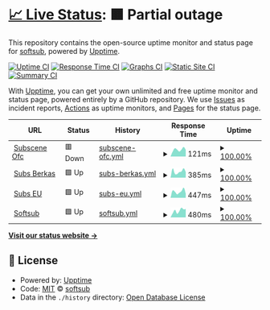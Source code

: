 # [📈 Live Status](https://softsub.github.io/uptime): <!--live status--> **🟧 Partial outage**

This repository contains the open-source uptime monitor and status page for [softsub](https://softsub.github.io/uptime), powered by [Upptime](https://github.com/upptime/upptime).

[![Uptime CI](https://github.com/softsub/uptime/workflows/Uptime%20CI/badge.svg)](https://github.com/softsub/uptime/actions?query=workflow%3A%22Uptime+CI%22)
[![Response Time CI](https://github.com/softsub/uptime/workflows/Response%20Time%20CI/badge.svg)](https://github.com/softsub/uptime/actions?query=workflow%3A%22Response+Time+CI%22)
[![Graphs CI](https://github.com/softsub/uptime/workflows/Graphs%20CI/badge.svg)](https://github.com/softsub/uptime/actions?query=workflow%3A%22Graphs+CI%22)
[![Static Site CI](https://github.com/softsub/uptime/workflows/Static%20Site%20CI/badge.svg)](https://github.com/softsub/uptime/actions?query=workflow%3A%22Static+Site+CI%22)
[![Summary CI](https://github.com/softsub/uptime/workflows/Summary%20CI/badge.svg)](https://github.com/softsub/uptime/actions?query=workflow%3A%22Summary+CI%22)

With [Upptime](https://upptime.js.org), you can get your own unlimited and free uptime monitor and status page, powered entirely by a GitHub repository. We use [Issues](https://github.com/softsub/uptime/issues) as incident reports, [Actions](https://github.com/softsub/uptime/actions) as uptime monitors, and [Pages](https://softsub.github.io/uptime) for the status page.

<!--start: status pages-->
<!-- This summary is generated by Upptime (https://github.com/upptime/upptime) -->
<!-- Do not edit this manually, your changes will be overwritten -->
<!-- prettier-ignore -->
| URL | Status | History | Response Time | Uptime |
| --- | ------ | ------- | ------------- | ------ |
| <img alt="" src="https://icons.duckduckgo.com/ip3/subscene.com.ico" height="13"> [Subscene Ofc](https://subscene.com) | 🟥 Down | [subscene-ofc.yml](https://github.com/softsub/uptime/commits/HEAD/history/subscene-ofc.yml) | <details><summary><img alt="Response time graph" src="./graphs/subscene-ofc/response-time-week.png" height="20"> 121ms</summary><br><a href="https://softsub.github.io/uptime/history/subscene-ofc"><img alt="Response time 116" src="https://img.shields.io/endpoint?url=https%3A%2F%2Fraw.githubusercontent.com%2Fsoftsub%2Fuptime%2FHEAD%2Fapi%2Fsubscene-ofc%2Fresponse-time.json"></a><br><a href="https://softsub.github.io/uptime/history/subscene-ofc"><img alt="24-hour response time 92" src="https://img.shields.io/endpoint?url=https%3A%2F%2Fraw.githubusercontent.com%2Fsoftsub%2Fuptime%2FHEAD%2Fapi%2Fsubscene-ofc%2Fresponse-time-day.json"></a><br><a href="https://softsub.github.io/uptime/history/subscene-ofc"><img alt="7-day response time 121" src="https://img.shields.io/endpoint?url=https%3A%2F%2Fraw.githubusercontent.com%2Fsoftsub%2Fuptime%2FHEAD%2Fapi%2Fsubscene-ofc%2Fresponse-time-week.json"></a><br><a href="https://softsub.github.io/uptime/history/subscene-ofc"><img alt="30-day response time 109" src="https://img.shields.io/endpoint?url=https%3A%2F%2Fraw.githubusercontent.com%2Fsoftsub%2Fuptime%2FHEAD%2Fapi%2Fsubscene-ofc%2Fresponse-time-month.json"></a><br><a href="https://softsub.github.io/uptime/history/subscene-ofc"><img alt="1-year response time 116" src="https://img.shields.io/endpoint?url=https%3A%2F%2Fraw.githubusercontent.com%2Fsoftsub%2Fuptime%2FHEAD%2Fapi%2Fsubscene-ofc%2Fresponse-time-year.json"></a></details> | <details><summary><a href="https://softsub.github.io/uptime/history/subscene-ofc">100.00%</a></summary><a href="https://softsub.github.io/uptime/history/subscene-ofc"><img alt="All-time uptime 98.56%" src="https://img.shields.io/endpoint?url=https%3A%2F%2Fraw.githubusercontent.com%2Fsoftsub%2Fuptime%2FHEAD%2Fapi%2Fsubscene-ofc%2Fuptime.json"></a><br><a href="https://softsub.github.io/uptime/history/subscene-ofc"><img alt="24-hour uptime 100.00%" src="https://img.shields.io/endpoint?url=https%3A%2F%2Fraw.githubusercontent.com%2Fsoftsub%2Fuptime%2FHEAD%2Fapi%2Fsubscene-ofc%2Fuptime-day.json"></a><br><a href="https://softsub.github.io/uptime/history/subscene-ofc"><img alt="7-day uptime 100.00%" src="https://img.shields.io/endpoint?url=https%3A%2F%2Fraw.githubusercontent.com%2Fsoftsub%2Fuptime%2FHEAD%2Fapi%2Fsubscene-ofc%2Fuptime-week.json"></a><br><a href="https://softsub.github.io/uptime/history/subscene-ofc"><img alt="30-day uptime 100.00%" src="https://img.shields.io/endpoint?url=https%3A%2F%2Fraw.githubusercontent.com%2Fsoftsub%2Fuptime%2FHEAD%2Fapi%2Fsubscene-ofc%2Fuptime-month.json"></a><br><a href="https://softsub.github.io/uptime/history/subscene-ofc"><img alt="1-year uptime 98.56%" src="https://img.shields.io/endpoint?url=https%3A%2F%2Fraw.githubusercontent.com%2Fsoftsub%2Fuptime%2FHEAD%2Fapi%2Fsubscene-ofc%2Fuptime-year.json"></a></details>
| <img alt="" src="https://icons.duckduckgo.com/ip3/sub.berkas.eu.org.ico" height="13"> [Subs Berkas](https://sub.berkas.eu.org) | 🟩 Up | [subs-berkas.yml](https://github.com/softsub/uptime/commits/HEAD/history/subs-berkas.yml) | <details><summary><img alt="Response time graph" src="./graphs/subs-berkas/response-time-week.png" height="20"> 385ms</summary><br><a href="https://softsub.github.io/uptime/history/subs-berkas"><img alt="Response time 408" src="https://img.shields.io/endpoint?url=https%3A%2F%2Fraw.githubusercontent.com%2Fsoftsub%2Fuptime%2FHEAD%2Fapi%2Fsubs-berkas%2Fresponse-time.json"></a><br><a href="https://softsub.github.io/uptime/history/subs-berkas"><img alt="24-hour response time 397" src="https://img.shields.io/endpoint?url=https%3A%2F%2Fraw.githubusercontent.com%2Fsoftsub%2Fuptime%2FHEAD%2Fapi%2Fsubs-berkas%2Fresponse-time-day.json"></a><br><a href="https://softsub.github.io/uptime/history/subs-berkas"><img alt="7-day response time 385" src="https://img.shields.io/endpoint?url=https%3A%2F%2Fraw.githubusercontent.com%2Fsoftsub%2Fuptime%2FHEAD%2Fapi%2Fsubs-berkas%2Fresponse-time-week.json"></a><br><a href="https://softsub.github.io/uptime/history/subs-berkas"><img alt="30-day response time 374" src="https://img.shields.io/endpoint?url=https%3A%2F%2Fraw.githubusercontent.com%2Fsoftsub%2Fuptime%2FHEAD%2Fapi%2Fsubs-berkas%2Fresponse-time-month.json"></a><br><a href="https://softsub.github.io/uptime/history/subs-berkas"><img alt="1-year response time 408" src="https://img.shields.io/endpoint?url=https%3A%2F%2Fraw.githubusercontent.com%2Fsoftsub%2Fuptime%2FHEAD%2Fapi%2Fsubs-berkas%2Fresponse-time-year.json"></a></details> | <details><summary><a href="https://softsub.github.io/uptime/history/subs-berkas">100.00%</a></summary><a href="https://softsub.github.io/uptime/history/subs-berkas"><img alt="All-time uptime 98.35%" src="https://img.shields.io/endpoint?url=https%3A%2F%2Fraw.githubusercontent.com%2Fsoftsub%2Fuptime%2FHEAD%2Fapi%2Fsubs-berkas%2Fuptime.json"></a><br><a href="https://softsub.github.io/uptime/history/subs-berkas"><img alt="24-hour uptime 100.00%" src="https://img.shields.io/endpoint?url=https%3A%2F%2Fraw.githubusercontent.com%2Fsoftsub%2Fuptime%2FHEAD%2Fapi%2Fsubs-berkas%2Fuptime-day.json"></a><br><a href="https://softsub.github.io/uptime/history/subs-berkas"><img alt="7-day uptime 100.00%" src="https://img.shields.io/endpoint?url=https%3A%2F%2Fraw.githubusercontent.com%2Fsoftsub%2Fuptime%2FHEAD%2Fapi%2Fsubs-berkas%2Fuptime-week.json"></a><br><a href="https://softsub.github.io/uptime/history/subs-berkas"><img alt="30-day uptime 100.00%" src="https://img.shields.io/endpoint?url=https%3A%2F%2Fraw.githubusercontent.com%2Fsoftsub%2Fuptime%2FHEAD%2Fapi%2Fsubs-berkas%2Fuptime-month.json"></a><br><a href="https://softsub.github.io/uptime/history/subs-berkas"><img alt="1-year uptime 98.35%" src="https://img.shields.io/endpoint?url=https%3A%2F%2Fraw.githubusercontent.com%2Fsoftsub%2Fuptime%2FHEAD%2Fapi%2Fsubs-berkas%2Fuptime-year.json"></a></details>
| <img alt="" src="https://icons.duckduckgo.com/ip3/subscene.eu.org.ico" height="13"> [Subs EU](https://subscene.eu.org) | 🟩 Up | [subs-eu.yml](https://github.com/softsub/uptime/commits/HEAD/history/subs-eu.yml) | <details><summary><img alt="Response time graph" src="./graphs/subs-eu/response-time-week.png" height="20"> 447ms</summary><br><a href="https://softsub.github.io/uptime/history/subs-eu"><img alt="Response time 1514" src="https://img.shields.io/endpoint?url=https%3A%2F%2Fraw.githubusercontent.com%2Fsoftsub%2Fuptime%2FHEAD%2Fapi%2Fsubs-eu%2Fresponse-time.json"></a><br><a href="https://softsub.github.io/uptime/history/subs-eu"><img alt="24-hour response time 396" src="https://img.shields.io/endpoint?url=https%3A%2F%2Fraw.githubusercontent.com%2Fsoftsub%2Fuptime%2FHEAD%2Fapi%2Fsubs-eu%2Fresponse-time-day.json"></a><br><a href="https://softsub.github.io/uptime/history/subs-eu"><img alt="7-day response time 447" src="https://img.shields.io/endpoint?url=https%3A%2F%2Fraw.githubusercontent.com%2Fsoftsub%2Fuptime%2FHEAD%2Fapi%2Fsubs-eu%2Fresponse-time-week.json"></a><br><a href="https://softsub.github.io/uptime/history/subs-eu"><img alt="30-day response time 549" src="https://img.shields.io/endpoint?url=https%3A%2F%2Fraw.githubusercontent.com%2Fsoftsub%2Fuptime%2FHEAD%2Fapi%2Fsubs-eu%2Fresponse-time-month.json"></a><br><a href="https://softsub.github.io/uptime/history/subs-eu"><img alt="1-year response time 1669" src="https://img.shields.io/endpoint?url=https%3A%2F%2Fraw.githubusercontent.com%2Fsoftsub%2Fuptime%2FHEAD%2Fapi%2Fsubs-eu%2Fresponse-time-year.json"></a></details> | <details><summary><a href="https://softsub.github.io/uptime/history/subs-eu">100.00%</a></summary><a href="https://softsub.github.io/uptime/history/subs-eu"><img alt="All-time uptime 99.91%" src="https://img.shields.io/endpoint?url=https%3A%2F%2Fraw.githubusercontent.com%2Fsoftsub%2Fuptime%2FHEAD%2Fapi%2Fsubs-eu%2Fuptime.json"></a><br><a href="https://softsub.github.io/uptime/history/subs-eu"><img alt="24-hour uptime 100.00%" src="https://img.shields.io/endpoint?url=https%3A%2F%2Fraw.githubusercontent.com%2Fsoftsub%2Fuptime%2FHEAD%2Fapi%2Fsubs-eu%2Fuptime-day.json"></a><br><a href="https://softsub.github.io/uptime/history/subs-eu"><img alt="7-day uptime 100.00%" src="https://img.shields.io/endpoint?url=https%3A%2F%2Fraw.githubusercontent.com%2Fsoftsub%2Fuptime%2FHEAD%2Fapi%2Fsubs-eu%2Fuptime-week.json"></a><br><a href="https://softsub.github.io/uptime/history/subs-eu"><img alt="30-day uptime 100.00%" src="https://img.shields.io/endpoint?url=https%3A%2F%2Fraw.githubusercontent.com%2Fsoftsub%2Fuptime%2FHEAD%2Fapi%2Fsubs-eu%2Fuptime-month.json"></a><br><a href="https://softsub.github.io/uptime/history/subs-eu"><img alt="1-year uptime 99.88%" src="https://img.shields.io/endpoint?url=https%3A%2F%2Fraw.githubusercontent.com%2Fsoftsub%2Fuptime%2FHEAD%2Fapi%2Fsubs-eu%2Fuptime-year.json"></a></details>
| <img alt="" src="https://icons.duckduckgo.com/ip3/softsub.eu.org.ico" height="13"> [Softsub](https://softsub.eu.org) | 🟩 Up | [softsub.yml](https://github.com/softsub/uptime/commits/HEAD/history/softsub.yml) | <details><summary><img alt="Response time graph" src="./graphs/softsub/response-time-week.png" height="20"> 480ms</summary><br><a href="https://softsub.github.io/uptime/history/softsub"><img alt="Response time 1278" src="https://img.shields.io/endpoint?url=https%3A%2F%2Fraw.githubusercontent.com%2Fsoftsub%2Fuptime%2FHEAD%2Fapi%2Fsoftsub%2Fresponse-time.json"></a><br><a href="https://softsub.github.io/uptime/history/softsub"><img alt="24-hour response time 394" src="https://img.shields.io/endpoint?url=https%3A%2F%2Fraw.githubusercontent.com%2Fsoftsub%2Fuptime%2FHEAD%2Fapi%2Fsoftsub%2Fresponse-time-day.json"></a><br><a href="https://softsub.github.io/uptime/history/softsub"><img alt="7-day response time 480" src="https://img.shields.io/endpoint?url=https%3A%2F%2Fraw.githubusercontent.com%2Fsoftsub%2Fuptime%2FHEAD%2Fapi%2Fsoftsub%2Fresponse-time-week.json"></a><br><a href="https://softsub.github.io/uptime/history/softsub"><img alt="30-day response time 425" src="https://img.shields.io/endpoint?url=https%3A%2F%2Fraw.githubusercontent.com%2Fsoftsub%2Fuptime%2FHEAD%2Fapi%2Fsoftsub%2Fresponse-time-month.json"></a><br><a href="https://softsub.github.io/uptime/history/softsub"><img alt="1-year response time 1278" src="https://img.shields.io/endpoint?url=https%3A%2F%2Fraw.githubusercontent.com%2Fsoftsub%2Fuptime%2FHEAD%2Fapi%2Fsoftsub%2Fresponse-time-year.json"></a></details> | <details><summary><a href="https://softsub.github.io/uptime/history/softsub">100.00%</a></summary><a href="https://softsub.github.io/uptime/history/softsub"><img alt="All-time uptime 99.88%" src="https://img.shields.io/endpoint?url=https%3A%2F%2Fraw.githubusercontent.com%2Fsoftsub%2Fuptime%2FHEAD%2Fapi%2Fsoftsub%2Fuptime.json"></a><br><a href="https://softsub.github.io/uptime/history/softsub"><img alt="24-hour uptime 100.00%" src="https://img.shields.io/endpoint?url=https%3A%2F%2Fraw.githubusercontent.com%2Fsoftsub%2Fuptime%2FHEAD%2Fapi%2Fsoftsub%2Fuptime-day.json"></a><br><a href="https://softsub.github.io/uptime/history/softsub"><img alt="7-day uptime 100.00%" src="https://img.shields.io/endpoint?url=https%3A%2F%2Fraw.githubusercontent.com%2Fsoftsub%2Fuptime%2FHEAD%2Fapi%2Fsoftsub%2Fuptime-week.json"></a><br><a href="https://softsub.github.io/uptime/history/softsub"><img alt="30-day uptime 100.00%" src="https://img.shields.io/endpoint?url=https%3A%2F%2Fraw.githubusercontent.com%2Fsoftsub%2Fuptime%2FHEAD%2Fapi%2Fsoftsub%2Fuptime-month.json"></a><br><a href="https://softsub.github.io/uptime/history/softsub"><img alt="1-year uptime 99.88%" src="https://img.shields.io/endpoint?url=https%3A%2F%2Fraw.githubusercontent.com%2Fsoftsub%2Fuptime%2FHEAD%2Fapi%2Fsoftsub%2Fuptime-year.json"></a></details>

<!--end: status pages-->

[**Visit our status website →**](https://softsub.github.io/uptime)

## 📄 License

- Powered by: [Upptime](https://github.com/upptime/upptime)
- Code: [MIT](./LICENSE) © [softsub](https://softsub.github.io/uptime)
- Data in the `./history` directory: [Open Database License](https://opendatacommons.org/licenses/odbl/1-0/)
